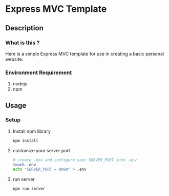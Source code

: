 # Express MVC Template

## Description

### What is this ?

Here is a simple Express MVC template for use in creating a basic personal website.

### Environment Requirement

1. nodejs
2. npm 

## Usage

### Setup

1. Install npm library
    
    ```bash
    npm install
    ```
    
2. customize your server port
    
    ```bash
    # create .env and configure your SERVER_PORT into .env
    touch .env
    echo "SERVER_PORT = 8080" > .env
    
    ```
    
3. run server
    
    ```bash
    npm run server
    ```